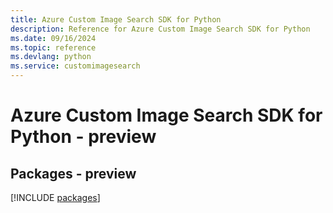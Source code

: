 ```yaml
---
title: Azure Custom Image Search SDK for Python
description: Reference for Azure Custom Image Search SDK for Python
ms.date: 09/16/2024
ms.topic: reference
ms.devlang: python
ms.service: customimagesearch
---
```

# Azure Custom Image Search SDK for Python - preview
## Packages - preview
[!INCLUDE [packages](custom-image-search-index.md)]